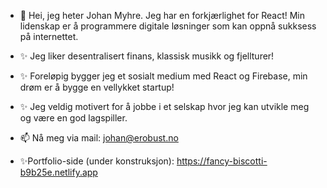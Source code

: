 - 👋 Hei, jeg heter Johan Myhre. Jeg har en forkjærlighet for React! Min lidenskap er å programmere digitale løsninger som kan oppnå sukksess på internettet. 
- ✨  Jeg liker desentralisert finans, klassisk musikk og fjellturer! 
-  ✨ Foreløpig bygger jeg et sosialt medium med React og Firebase, min drøm er å bygge en vellykket startup!
-   ✨  Jeg veldig motivert for å jobbe i et selskap hvor jeg kan utvikle meg og være en god lagspiller.

- 📫 Nå meg via mail: johan@erobust.no
- ✨Portfolio-side (under konstruksjon): https://fancy-biscotti-b9b25e.netlify.app

<!---
xTidewaterx/xTidewaterx is a ✨ special ✨ repository because its `README.md` (this file) appears on your GitHub profile.
You can click the Preview link to take a look at your changes.
--->
